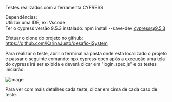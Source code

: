 Testes realizados com a ferramenta CYPRESS

Dependências: <br>
Utilizar uma IDE, ex: Vscode <br>
Ter o cypress versão 9.5.3 instalado: npm install --save-dev cypress@9.5.3

Efetuar o clone do projeto no github: https://github.com/KarinaJusto/desafio-iSystem

Para realizar o teste, abrir o terminal na pasta onde esta localizado o projeto e passar o seguinte comando: npx cypress open
após a execução uma tela do cypress irá ser exibida e deverá clicar em "login.spec.js" e os testes iniciarão.

![image](https://user-images.githubusercontent.com/89616009/175796773-07a6d863-1c4a-4889-b8f8-d245d9b5a59a.png)

Para ver com mais detalhes cada teste, clicar em cima de cada caso de teste.

